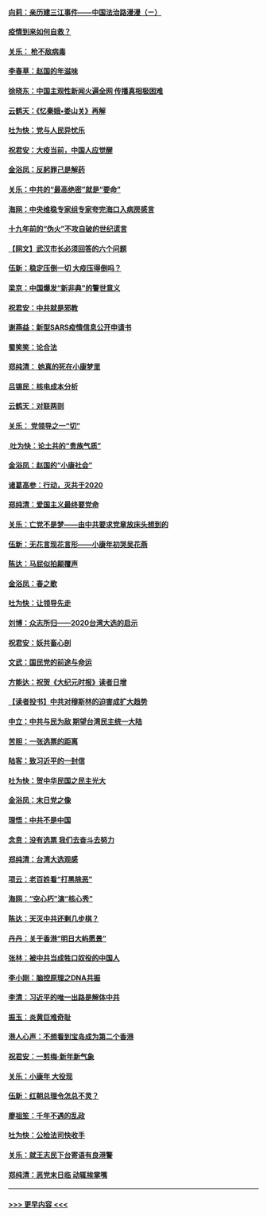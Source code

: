 #### [向莉：亲历建三江事件——中国法治路漫漫（ㄧ）](../pages/nsc993/n11827190.md?t=01290122) 
#### [疫情到来如何自救？](../pages/nsc993/n11827632.md?t=01290122) 
#### [关乐： 枪不敌病毒](../pages/nsc993/n11826746.md?t=01290122) 
#### [李春草：赵国的年滋味](../pages/nsc993/n11826321.md?t=01290122) 
#### [徐晓东：中国主观性新闻火遍全网 传播真相极困难](../pages/nsc993/n11826508.md?t=01290122) 
#### [云鹤天：《忆秦娥▪娄山关》再解](../pages/nsc993/n11824682.md?t=01290122) 
#### [吐为快：党与人民异忧乐](../pages/nsc993/n11824660.md?t=01290122) 
#### [祝君安：大疫当前，中国人应觉醒](../pages/nsc993/n11821946.md?t=01290122) 
#### [金浴凤：反躬罪己是解药](../pages/nsc993/n11820280.md?t=01290122) 
#### [关乐：中共的“最高绝密”就是“要命”](../pages/nsc993/n11816946.md?t=01290122) 
#### [海网：中央维稳专家组专家夸完海口入病房感言](../pages/nsc993/n11815138.md?t=01290122) 
#### [十九年前的“伪火”不攻自破的世纪谎言](../pages/nsc993/n11813238.md?t=01290122) 
#### [【网文】武汉市长必须回答的六个问题](../pages/nsc993/n11813848.md?t=01290122) 
#### [伍新：稳定压倒一切 大疫压得倒吗？](../pages/nsc993/n11812634.md?t=01290122) 
#### [梁京：中国爆发“新非典”的警世意义](../pages/nsc993/n11812554.md?t=01290122) 
#### [祝君安：中共就是邪教](../pages/nsc993/n11812431.md?t=01290122) 
#### [谢燕益：新型SARS疫情信息公开申请书](../pages/nsc993/n11808840.md?t=01290122) 
#### [蜀笑笑：论合法](../pages/nsc993/n11808064.md?t=01290122) 
#### [郑纯清： 她真的死在小康梦里](../pages/nsc993/n11806623.md?t=01290122) 
#### [吕锡民：核电成本分析](../pages/nsc993/n11806284.md?t=01290122) 
#### [云鹤天：对联两则](../pages/nsc993/n11805957.md?t=01290122) 
#### [关乐： 党领导之一“切”](../pages/nsc993/n11804505.md?t=01290122) 
#### [ 吐为快：论土共的“贵族气质”](../pages/nsc993/n11804490.md?t=01290122) 
#### [金浴凤：赵国的“小康社会”](../pages/nsc993/n11804452.md?t=01290122) 
#### [诸葛高参：行动，灭共于2020](../pages/nsc993/n11804120.md?t=01290122) 
#### [郑纯清：爱国主义最终要党命](../pages/nsc993/n11802197.md?t=01290122) 
#### [关乐：亡党不是梦——由中共要求党章放床头想到的](../pages/nsc993/n11802156.md?t=01290122) 
#### [伍新：无花言现花言形——小康年初哭吴花燕](../pages/nsc993/n11800044.md?t=01290122) 
#### [陈达：马屁似拍颠覆声](../pages/nsc993/n11800010.md?t=01290122) 
#### [金浴凤：春之歌](../pages/nsc993/n11797687.md?t=01290122) 
#### [吐为快：让领导先走](../pages/nsc993/n11797512.md?t=01290122) 
#### [刘博：众志所归——2020台湾大选的启示](../pages/nsc993/n11796878.md?t=01290122) 
#### [祝君安：妖共畜心剖](../pages/nsc993/n11794273.md?t=01290122) 
#### [文武：国民党的前途与命运](../pages/nsc993/n11794198.md?t=01290122) 
#### [方能达：祝贺《大纪元时报》读者日增](../pages/nsc993/n11793807.md?t=01290122) 
#### [【读者投书】中共对穆斯林的迫害成扩大趋势](../pages/nsc993/n11791371.md?t=01290122) 
#### [中立：中共与民为敌 期望台湾民主统一大陆](../pages/nsc993/n11790392.md?t=01290122) 
#### [苦胆：一张选票的距离](../pages/nsc993/n11788914.md?t=01290122) 
#### [陆客：致习近平的一封信](../pages/nsc993/n11788867.md?t=01290122) 
#### [吐为快：贺中华民国之民主光大](../pages/nsc993/n11788618.md?t=01290122) 
#### [金浴凤：末日党之像](../pages/nsc993/n11787475.md?t=01290122) 
#### [理悟：中共不是中国](../pages/nsc993/n11787463.md?t=01290122) 
#### [念贲：没有选票  我们去奋斗去努力](../pages/nsc993/n11787398.md?t=01290122) 
#### [郑纯清：台湾大选观感](../pages/nsc993/n11786210.md?t=01290122) 
#### [项云：老百姓看“打黑除恶”](../pages/nsc993/n11785398.md?t=01290122) 
#### [海网：“空心朽”演“核心秀”](../pages/nsc993/n11783874.md?t=01290122) 
#### [陈达：天灭中共还剩几步棋？](../pages/nsc993/n11783719.md?t=01290122) 
#### [丹丹：关于香港“明日大屿愿景”](../pages/nsc993/n11783273.md?t=01290122) 
#### [张林：被中共当成牲口奴役的中国人](../pages/nsc993/n11782397.md?t=01290122) 
#### [李小刚：脑控原理之DNA共振](../pages/nsc993/n11780962.md?t=01290122) 
#### [李清：习近平的唯一出路是解体中共](../pages/nsc993/n11780866.md?t=01290122) 
#### [振玉：炎黄巨难奇耻](../pages/nsc993/n11779632.md?t=01290122) 
#### [港人心声：不想看到宝岛成为第二个香港](../pages/nsc993/n11778817.md?t=01290122) 
#### [祝君安：一剪梅‧新年新气象](../pages/nsc993/n11776340.md?t=01290122) 
#### [关乐：小康年 大役现](../pages/nsc993/n11774213.md?t=01290122) 
#### [伍新：红朝总理令怎总不灵？](../pages/nsc993/n11770813.md?t=01290122) 
#### [廖祖笙：千年不遇的乱政](../pages/nsc993/n11770373.md?t=01290122) 
#### [吐为快：公检法司快收手](../pages/nsc993/n11770359.md?t=01290122) 
#### [关乐：就王志民下台寄语有良港警](../pages/nsc993/n11769903.md?t=01290122) 
#### [郑纯清：恶党末日临 动辄挨掌嘴](../pages/nsc993/n11769356.md?t=01290122) 

----
#### [ >>> 更早内容 <<< ](../indexes/nsc993-earlier.md)

